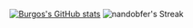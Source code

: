 [![Burgos's GitHub stats](https://github-readme-stats.vercel.app/api?username=nandobfer&show_icons=true&include_all_commits=true&theme=tokyonight)](https://github.com/anuraghazra/github-readme-stats)
![nandobfer's Streak](https://github-readme-streak-stats.herokuapp.com/?user=nandobfer&theme=tokyonight)
